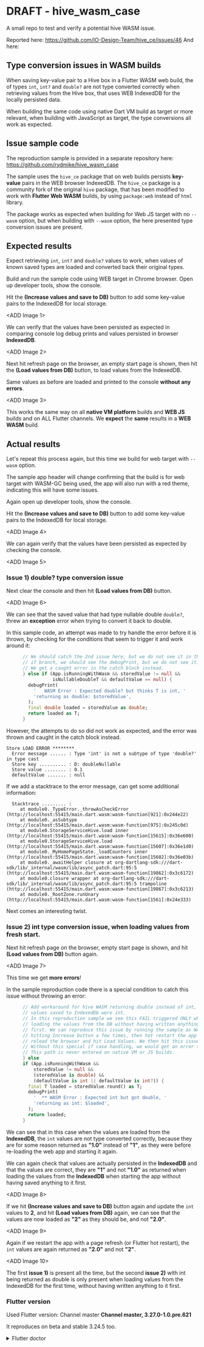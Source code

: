 # DRAFT - hive_wasm_case

A small repo to test and verify a potential hive WASM issue.

Reported here: https://github.com/IO-Design-Team/hive_ce/issues/46
And here: 

## Type conversion issues in WASM builds

When saving key-value pair to a Hive box in a Flutter WASM web build, the of types 
`int`, `int?` and `double?` are not type converted correctly when retrieving 
values from the Hive box, that uses WEB IndexedDB for the locally persisted 
data.

When building the same code using native Dart VM build as target or more relevant, when building with JavaScript as target, the type conversions all work as expected.

## Issue sample code

The reproduction sample is provided in a separate repository here: https://github.com/rydmike/hive_wasm_case

The sample uses the `hive_ce` package that on web builds persists **key-value** pairs in the WEB browser IndexedDB. The `hive_ce` package is a community fork of the original `hive` package, that has been modified to work with **Flutter Web WASM** builds, by using `package:web` instead of `html` library.

The package works as expected when building for Web JS target with no `--wasm` option, but when building with `--wasm` option, the here presented type conversion issues are present.


## Expected results

Expect retrieving `int`, `int?` and `double?` values to work, when values of known saved types are loaded and converted back their original types.

Build and run the sample code using WEB target in Chrome browser.
Open up developer tools, show the console. 

Hit the **(Increase values and save to DB)** button to add some key-value pairs to the IndexedDB for local storage.

<ADD Image 1>

We can verify that the values have been persisted as expected in comparing console log debug prints and values persisted in browser **IndexedDB**.

<ADD Image 2>


Next hit refresh page on the browser, an empty start page is shown, then hit the **(Load values from DB)** button, to load values from the IndexedDB.

Same values as before are loaded and printed to the console **without any errors**.

<ADD Image 3>

This works the same way on all **native VM platform** builds and **WEB JS** builds and on ALL Flutter channels. We **expect** the **same** results in a **WEB WASM** build.

## Actual results

Let's repeat this process again, but this time we build for web target with `--wasm` option.

The sample app header will change confirming that the build is for web target with WASM-GC being used, the app will also run with a red theme, indicating this will have some issues.

Again open up developer tools, show the console.

Hit the **(Increase values and save to DB)** button to add some key-value pairs to the IndexedDB for local storage.

<ADD Image 4>

We can again verify that the values have been persisted as expected by checking the console.

<ADD Image 5>

### Issue 1) double? type conversion issue

Next clear the console and then hit **(Load values from DB)** button.

<ADD Image 6>

We can see that the saved value that had type nullable double `double?`, threw an **exception** error when trying to convert it back to double.

In this sample code, an attempt was made to try handle the error before it is thrown, by checking for the conditions that seem to trigger it and work around it:

```dart
      // We should catch the 2nd issue here, but we do not see it in this
      // if branch, we should see the debugPrint, but we do not see it.
      // We get a caught error in the catch block instead.
      } else if (App.isRunningWithWasm && storedValue != null &&
                 isNullableDoubleT && defaultValue == null) {
        debugPrint(
          '   WASM Error : Expected double? but thinks T is int, '
          'returning as double: $storedValue',
        );
        final double loaded = storedValue as double;
        return loaded as T;
      } 
```

However, the attempts to do so did not work as expected, and the error was thrown and caught in the catch block instead.

```console
Store LOAD ERROR ********
  Error message ...... : Type 'int' is not a subtype of type 'double?' in type cast
  Store key .......... : D: doubleNullable
  Store value ........ : 0.1
  defaultValue ....... : null
```

If we add a stacktrace to the error message, can get some additional information:

```console
  Stacktrace ......... :     
     at module0._TypeError._throwAsCheckError (http://localhost:55415/main.dart.wasm:wasm-function[921]:0x244e22)
     at module0._asSubtype (http://localhost:55415/main.dart.wasm:wasm-function[975]:0x245c0d)
     at module0.StorageServiceHive.load inner (http://localhost:55415/main.dart.wasm:wasm-function[15615]:0x36e600)
     at module0.StorageServiceHive.load (http://localhost:55415/main.dart.wasm:wasm-function[15607]:0x36e1d0)
     at module0._MyHomePageState._loadCounters inner (http://localhost:55415/main.dart.wasm:wasm-function[15602]:0x36e03b)
     at module0._awaitHelper closure at org-dartlang-sdk:///dart-sdk/lib/_internal/wasm/lib/async_patch.dart:95:5 (http://localhost:55415/main.dart.wasm:wasm-function[19862]:0x3c6172)
     at module0.closure wrapper at org-dartlang-sdk:///dart-sdk/lib/_internal/wasm/lib/async_patch.dart:95:5 trampoline (http://localhost:55415/main.dart.wasm:wasm-function[19867]:0x3c6213)
     at module0._RootZone.runUnary (http://localhost:55415/main.dart.wasm:wasm-function[1561]:0x24e333)
```

Next comes an interesting twist.

### Issue 2) int type conversion issue, when loading values from fresh start.

Next hit refresh page on the browser, empty start page is shown, and hit **(Load values from DB)** button again.

<ADD Image 7>

This time we get **more errors**! 

In the sample reproduction code there is a special condition to catch this issue without throwing an error:

```dart
      // Add workaround for hive WASM returning double instead of int, when
      // values saved to IndexedDb were int.
      // In this reproduction sample we see this FAIL triggered ONLY when
      // loading the values from the DB without having written anything to it
      // first. We can reproduce this issue by running the sample as WASM build
      // hitting Increase button a few times, then hot restart the app or 
      // reload the browser and hit Load Values. We then hit this issue.
      // Without this special if case handling, we would get an error thrown.
      // This path is never entered on native VM or JS builds.
      } else
      if (App.isRunningWithWasm &&
          storedValue != null &&
          (storedValue is double) &&
          (defaultValue is int || defaultValue is int?)) {
        final T loaded = storedValue.round() as T;
        debugPrint(
          '  ** WASM Error : Expected int but got double, '
          'returning as int: $loaded',
        );
        return loaded;
      }
```

We can see that in this case when the values are loaded from the **IndexedDB**, the `int` values are not type converted correctly, because they are for some reason returned as **"1.0"** instead of **"1"**, as they were before re-loading the web app and starting it again.

We can again check that values are actually persisted in the **IndexedDB** and that the values are correct, they are **"1"** and not **"1.0"** as returned when loading the values from the **IndexedDB** when starting the app without having saved anything to it first.

<ADD Image 8>

If we hit **(Increase values and save to DB)** button again and update the `int` values to **2**, and hit **(Load values from DB)** again, we can see that the values are now loaded as **"2"** as they should be, and not **"2.0"**.

<ADD Image 9>

Again if we restart the app with a page refresh (or Flutter hot restart), the `int` values are again returned as **"2.0"** and not **"2"**. 

<ADD Image 10>

The first **issue 1)** is present all the time, but the second **issue 2)** with int being returned as double is only present when loading values from the IndexedDB for the first time, without having written anything to it first.

### Flutter version

Used Flutter version: Channel master
**Channel master, 3.27.0-1.0.pre.621**

It reproduces on beta and stable 3.24.5 too.

<details>
  <summary>Flutter doctor</summary>

```
flutter doctor -v
[✓] Flutter (Channel master, 3.27.0-1.0.pre.621, on macOS 15.1.1 24B91 darwin-arm64, locale en-US)
    • Flutter version 3.27.0-1.0.pre.621 on channel master at /Users/rydmike/fvm/versions/master
    • Upstream repository https://github.com/flutter/flutter.git
    • Framework revision da188452a6 (55 minutes ago), 2024-11-23 19:55:24 +0100
    • Engine revision b382d17a27
    • Dart version 3.7.0 (build 3.7.0-183.0.dev)
    • DevTools version 2.41.0-dev.2

[✓] Android toolchain - develop for Android devices (Android SDK version 34.0.0)
    • Android SDK at /Users/rydmike/Library/Android/sdk
    • Platform android-34, build-tools 34.0.0
    • Java binary at: /Applications/Android Studio.app/Contents/jbr/Contents/Home/bin/java
      This is the JDK bundled with the latest Android Studio installation on this machine.
      To manually set the JDK path, use: `flutter config --jdk-dir="path/to/jdk"`.
    • Java version OpenJDK Runtime Environment (build 17.0.9+0-17.0.9b1087.7-11185874)
    • All Android licenses accepted.

[!] Xcode - develop for iOS and macOS (Xcode 16.1)
    • Xcode at /Applications/Xcode.app/Contents/Developer
    • Build 16B40

[✓] Chrome - develop for the web
    • Chrome at /Applications/Google Chrome.app/Contents/MacOS/Google Chrome

[✓] Android Studio (version 2023.2)
    • Android Studio at /Applications/Android Studio.app/Contents
    • Flutter plugin can be installed from:
    • Dart plugin can be installed from:
    • Java version OpenJDK Runtime Environment (build 17.0.9+0-17.0.9b1087.7-11185874)

[✓] IntelliJ IDEA Community Edition (version 2024.2.4)
    • IntelliJ at /Applications/IntelliJ IDEA CE.app
    • Flutter plugin version 82.1.3
    • Dart plugin version 242.22855.32

[✓] VS Code (version 1.95.3)
    • VS Code at /Applications/Visual Studio Code.app/Contents
    • Flutter extension version 3.100.0

[✓] Connected device (4 available)
    • MrPinkPro (mobile)              • 74120d6ef6769c3a2e53d61051da0147d0279996 • ios            • iOS 17.7.2 21H221
    • macOS (desktop)                 • macos                                    • darwin-arm64   • macOS 15.1.1 24B91 darwin-arm64
    • Mac Designed for iPad (desktop) • mac-designed-for-ipad                    • darwin         • macOS 15.1.1 24B91 darwin-arm64
    • Chrome (web)                    • chrome                                   • web-javascript • Google Chrome 131.0.6778.86

[✓] Network resources
    • All expected network resources are available.

```

</details>